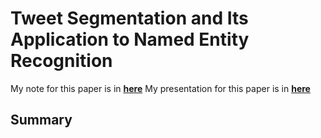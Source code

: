 # Tweet Segmentation and Its Application to Named Entity Recognition

My note for this paper is in [**here**](https://onedrive.live.com/edit.aspx?cid=2ba5907d25ab4f59&page=view&resid=2BA5907D25AB4F59!205&parId=2BA5907D25AB4F59!193&app=Word)
My presentation for this paper is in [**here**](https://onedrive.live.com/view.aspx?cid=2ba5907d25ab4f59&page=view&resid=2BA5907D25AB4F59!204&parId=2BA5907D25AB4F59!193&app=PowerPoint)

## Summary
